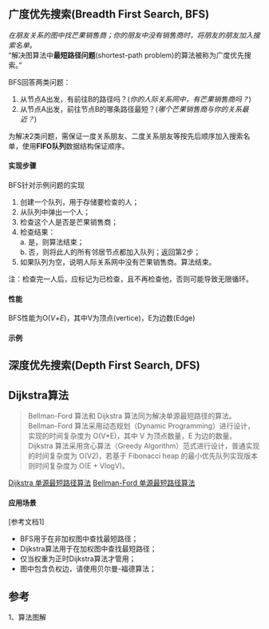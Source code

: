 ## 广度优先搜索(Breadth First Search, BFS)
*在朋友关系的图中找芒果销售商；你的朋友中没有销售商时，将朋友的朋友加入搜索名单。*  
“解决图算法中**最短路径问题**(shortest-path problem)的算法被称为广度优先搜索。”

BFS回答两类问题：
1. 从节点A出发，有前往B的路径吗？(*你的人际关系网中，有芒果销售商吗？*)
2. 从节点A出发，前往节点B的哪条路径最短？(*哪个芒果销售商与你的关系最近？*)

为解决2类问题，需保证一度关系朋友、二度关系朋友等按先后顺序加入搜索名单，使用**FIFO队列**数据结构保证顺序。

#### 实现步骤
BFS针对示例问题的实现
1. 创建一个队列，用于存储要检查的人；
2. 从队列中弹出一个人；
3. 检查这个人是否是芒果销售商；
4. 检查结果：  
  a. 是，则算法结束；  
  b. 否，则将此人的所有邻居节点都加入队列；返回第2步；
5. 如果队列为空，说明人际关系网中没有芒果销售商。算法结束。

注：检查完一人后，应标记为已检查，且不再检查他，否则可能导致无限循环。

#### 性能
BFS性能为O(*V*+*E*)，其中V为顶点(vertice)，E为边数(Edge)

#### 示例


## 深度优先搜索(Depth First Search, DFS)


## Dijkstra算法

> Bellman-Ford 算法和 Dijkstra 算法同为解决单源最短路径的算法。  
> Bellman-Ford 算法采用动态规划（Dynamic Programming）进行设计，实现的时间复杂度为 O(V*E)，其中 V 为顶点数量，E 为边的数量。Dijkstra 算法采用贪心算法（Greedy Algorithm）范式进行设计，普通实现的时间复杂度为 O(V2)，若基于 Fibonacci heap 的最小优先队列实现版本则时间复杂度为 O(E + VlogV)。

[Dijkstra 单源最短路径算法](https://www.cnblogs.com/gaochundong/p/dijkstra_algorithm.html)
[Bellman-Ford 单源最短路径算法](https://www.cnblogs.com/gaochundong/p/bellman_ford_algorithm.html)

#### 应用场景
[参考文档1]
- BFS用于在非加权图中查找最短路径；
- Dijkstra算法用于在加权图中查找最短路径；
- 仅当权重为正时Dijkstra算法才管用；
- 图中包含负权边，请使用贝尔曼-福德算法；

## 参考
1、算法图解
